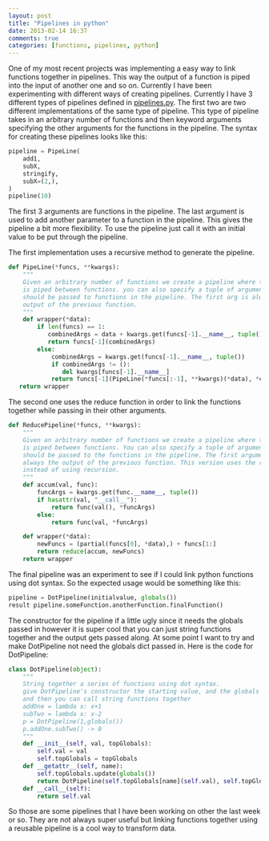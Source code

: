 ```yaml
---
layout: post
title: "Pipelines in python"
date: 2013-02-14 16:37
comments: true
categories: [functions, pipelines, python]
---
```


One of my most recent projects was implementing a easy way to link
functions together in pipelines. This way the output of a function
is piped into the input of another one and so on. Currently I have
been experimenting with different ways of creating pipelines.
Currently I have 3 different types of pipelines defined in
[pipelines.py](https://github.com/rossdylan/utils/blob/master/utils/pipelines.py).
The first two are two different implementations of the same type of pipeline. This type of
pipeline takes in an arbitrary number of functions and then keyword arguments specifying
the other arguments for the functions in the pipeline. The syntax for creating these pipelines looks like this:
``` python
pipeline = PipeLine(
    add1,
    subX,
    stringify,
    subX=(2,),
)
pipeline(10)
```
The first 3 arguments are functions in the pipeline. The last argument is used to add another parameter to a function in the pipeline. This gives the pipeline a bit more flexibility.
To use the pipeline just call it with an initial value to be put through the pipeline.

The first implementation uses a recursive method to generate the pipeline.
``` python Recursive Pipelines https://github.com/rossdylan/utils/blob/master/utils/pipelines.py
def PipeLine(*funcs, **kwargs):
    """
    Given an arbitrary number of functions we create a pipeline where the output
    is piped between functions. you can also specify a tuple of arguments that
    should be passed to functions in the pipeline. The first arg is always the
    output of the previous function.
    """
    def wrapper(*data):
        if len(funcs) == 1:
           combinedArgs = data + kwargs.get(funcs[-1].__name__, tuple())
           return funcs[-1](combinedArgs)
        else:
            combinedArgs = kwargs.get(funcs[-1].__name__, tuple())
            if combinedArgs != ():
               del kwargs[funcs[-1].__name__]
            return funcs[-1](PipeLine(*funcs[:-1], **kwargs)(*data), *combinedArgs)
   return wrapper
```
The second one uses the reduce function in order to link the functions together while passing in their other arguments.
``` python Reduce Based Pipelines https://github.com/rossdylan/utils/blob/master/utils/pipelines.py
def ReducePipeline(*funcs, **kwargs):
    """
    Given an arbitrary number of functions we create a pipeline where the output
    is piped between functions. You can also specify a tuple of arguments that
    should be passed to the functions in the pipeline. The first argument is
    always the output of the previous function. This version uses the reduce builtin
    instead of using recursion.
    """
    def accum(val, func):
        funcArgs = kwargs.get(func.__name__, tuple())
        if hasattr(val, "__call__"):
            return func(val(), *funcArgs)
        else:
            return func(val, *funcArgs)

    def wrapper(*data):
        newFuncs = (partial(funcs[0], *data),) + funcs[1:]
        return reduce(accum, newFuncs)
    return wrapper
```
The final pipeline was an experiment to see if I could link python functions using dot syntax.
So the expected usage would be something like this:
``` python
pipeline = DotPipeline(initialvalue, globals())
result pipeline.someFunction.anotherFunction.finalFunction()
```
The constructor for the pipeline if a little ugly since it needs the globals passed in
however it is super cool that you can just string functions together and the output gets passed along. At some point I want to try and make DotPipeline not need the globals dict passed in.
Here is the code for DotPipeline:
``` python DotPipeline
class DotPipeline(object):
    """
    String together a series of functions using dot syntax.
    give DotPipeline's constructor the starting value, and the globals dict
    and then you can call string functions together
    addOne = lambda x: x+1
    subTwo = lambda x: x-2
    p = DotPipeline(1,globals())
    p.addOne.subTwo() -> 0
    """
    def __init__(self, val, topGlobals):
        self.val = val
        self.topGlobals = topGlobals
    def __getattr__(self, name):
        self.topGlobals.update(globals())
        return DotPipeline(self.topGlobals[name](self.val), self.topGlobals)
    def __call__(self):
        return self.val
```
So those are some pipelines that I have been working on other the last week or so. They are not always super useful but linking functions together using a reusable pipeline is a cool way to transform data.
